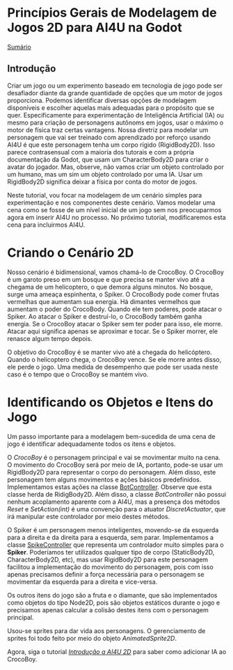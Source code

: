 # Princípios Gerais de Modelagem de Jogos 2D para AI4U na Godot

[Sumário](summary.md)

## Introdução
Criar um jogo ou um experimento baseado em tecnologia de jogo pode ser desafiador diante da grande quantidade de opções que um motor de jogos proporciona. Podemos identificar diversas opções de modelagem disponíveis e escolher aquelas mais adequadas para o propósito que se quer. Especificamente para experimentação de Inteligência Artificial (IA) ou mesmo para criação de personagens autônoms em jogos, usar o máximo o motor de física traz certas vantagens. Nossa diretriz para modelar um personagem que vai ser treinado com aprendizado por reforço usando AI4U é que este personagem tenha um corpo rígido (RigidBody2D). Isso parece contrasensual com a maioria dos tutorais e com a própria documentação da Godot, que usam um CharacterBody2D para criar o avatar do jogador. Mas, observe, não vamos criar um objeto controlado por um humano, mas um sim um objeto controlado por uma IA. Usar um RigidBody2D significa deixar a física por conta do motor de jogos.

Neste tutorial, vou focar na modelagem de um cenário simples para experimentação e nos componentes deste cenário. Vamos modelar uma cena como se fosse de um nível inicial de um jogo sem nos preocuparmos agora em inserir AI4U no processo. No próximo tutorial, modificaremos esta cena para incluirmos AI4U.

# Criando o Cenário 2D
Nosso cenário é bidimensional, vamos chamá-lo de CrocoBoy. O CrocoBoy é um garoto preso em um bosque  e que precisa se manter vivo até a chegama de um helicoptero, o que demora alguns minutos. No bosque, surge uma ameaça espinhenta, o Spiker. O CrocoBody pode comer frutas vermelhas que aumentam sua energia. Há dimantes vermelhos que aumentam o poder do CrocoBody. Quando ele tem poderes, pode atacar o Spiker. Ao atacar o Spiker e destruí-lo, o CrocoBody também ganha energia. Se o CrocoBoy atacar o Spiker sem ter poder para isso, ele morre. Atacar aqui significa apenas se aproximar e tocar. Se o Spiker morrer, ele renasce algum tempo depois.

O objetivo do CrocoBoy é se manter vivo até a chegada do helicóptero. Quando o helicoptero chega, o CrocoBoy vence. Se ele morre antes disso, ele perde o jogo. Uma medida de desempenho que pode ser usada neste caso é o tempo que o CrocoBoy se mantém vivo.

# Identificando os Objetos e Itens do Jogo
Um passo importante para a modelagem bem-sucedida de uma cena de jogo é identificar adequadamente todos os itens e objetos. 

O *CrocoBoy* é o personagem principal e vai se movimentar muito na cena. O movimento do CrocoBoy será por meio de IA, portanto, pode-se usar um RigidBody2D para representar o corpo do personagem. Além disso, este personagem tem alguns movimentos e ações básicos predefinidos. Implementamos estas ações na classe [BotController](../demo2d_scripts/BotController.cs). Observe que esta classe herda de RidigBody2D. Além disso, a classe *BotController* não possui nenhum acoplamento aparente com a AI4U, mas a presença dos métodos *Reset* e *SetAction(int)* é uma convenção para o atuator *DiscretActuator*, que irá manipular este controlador por meio destes métodos.

O Spiker é um personagem menos inteligentes, movendo-se da esquerda para a direita e da direita para a esquerda, sem parar. Implementamos a classe [SpikeController](../demo2d_scripts/SpikeController.cs) que representa um controlador muito simples para o **Spiker**. Poderíamos ter utilizados qualquer tipo de corpo (StaticBody2D, CharacterBody2D, etc), mas usar RigidBody2D para este personagem facilitou a implementação do movimento do personagem, pois com isso apenas precisamos definir a força necessária para o personagem se movimentar da esquerda para a direita e vice-versa.

Os outros itens do jogo são a fruta e o diamante, que são implementados como objetos do tipo Node2D, pois são objetos estáticos durante o jogo e precisamos apenas calcular a colisão destes itens com o personagem principal.

Usou-se sprites para dar vida aos personagens. O gerenciamento de sprites foi todo feito por meio do objeto *AnimatedSprite2D*.

Agora, siga o tutorial [*Introdução a AI4U 2D*](introduction2dgodotwithAI4U.md) para saber como adicionar IA ao CrocoBoy.